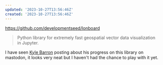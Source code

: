 ```yaml
---
updated: '2023-10-27T13:56:46Z'
created: '2023-10-27T13:56:46Z'
---
```

https://github.com/developmentseed/lonboard

> Python library for extremely fast geospatial vector data visualization in Jupyter.

I have seen [Kyle Barron](https://mapstodon.space/@kylebarron) posting about his progress on this library on mastodon, it looks very neat but I haven't had the chance to play with it yet.
